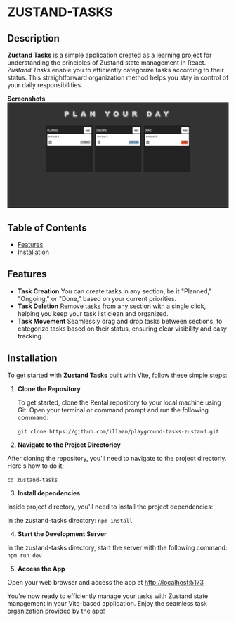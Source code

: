 # ZUSTAND-TASKS

## Description

**Zustand Tasks** is a simple application created as a learning project for understanding the principles of Zustand state management in React. _Zustand Tasks_ enable you to efficiently categorize tasks according to their status. This straightforward organization method helps you stay in control of your daily responsibilities.

**Screenshots**
![Screenshot of my app](./src/assets/screenshots/app.png "Screenshot of My App")

## Table of Contents

- [Features](#features)
- [Installation](#installation)

## Features

- **Task Creation** You can create tasks in any section, be it "Planned," "Ongoing," or "Done," based on your current priorities.
- **Task Deletion** Remove tasks from any section with a single click, helping you keep your task list clean and organized.
- **Task Movement** Seamlessly drag and drop tasks between sections, to categorize tasks based on their status, ensuring clear visibility and easy tracking.

## Installation

To get started with **Zustand Tasks** built with Vite, follow these simple steps:

1. **Clone the Repository**

   To get started, clone the Rental repository to your local machine using Git. Open your terminal or command prompt and run the following command:

   `git clone https://github.com/illaan/playground-tasks-zustand.git`

2. **Navigate to the Projcet Directoriey**

After cloning the repository, you'll need to navigate to the project directoriy. Here's how to do it:

`cd zustand-tasks`

3. **Install dependencies**

Inside project directory, you'll need to install the project dependencies:

In the zustand-tasks directory:
`npm install`

4. **Start the Development Server**

In the zustand-tasks directory, start the server with the following command:
`npm run dev`

5. **Access the App**

Open your web browser and access the app at [http://localhost:5173](http://localhost:5173)

You're now ready to efficiently manage your tasks with Zustand state management in your Vite-based application. Enjoy the seamless task organization provided by the app!
